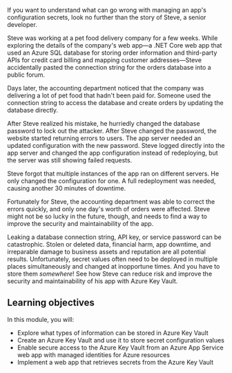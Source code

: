 If you want to understand what can go wrong with managing an app's configuration secrets, look no further than the story of Steve, a senior developer.

Steve was working at a pet food delivery company for a few weeks. While exploring the details of the company's web app&mdash;a .NET Core web app that used an Azure SQL database for storing order information and third-party APIs for credit card billing and mapping customer addresses&mdash;Steve accidentally pasted the connection string for the orders database into a public forum.

Days later, the accounting department noticed that the company was delivering a lot of pet food that hadn't been paid for. Someone used the connection string to access the database and create orders by updating the database directly.

After Steve realized his mistake, he hurriedly changed the database password to lock out the attacker. After Steve changed the password, the website started returning errors to users. The app server needed an updated configuration with the new password. Steve logged directly into the app server and changed the app configuration instead of redeploying, but the server was still showing failed requests.

Steve forgot that multiple instances of the app ran on different servers. He only changed the configuration for one. A full redeployment was needed, causing another 30 minutes of downtime.

Fortunately for Steve, the accounting department was able to correct the errors quickly, and only one day's worth of orders were affected. Steve might not be so lucky in the future, though, and needs to find a way to improve the security and maintainability of the app.

Leaking a database connection string, API key, or service password can be catastrophic. Stolen or deleted data, financial harm, app downtime, and irreparable damage to business assets and reputation are all potential results. Unfortunately, secret values often need to be deployed in multiple places simultaneously and changed at inopportune times. And you have to store them *somewhere*! See how Steve can reduce risk and improve the security and maintainability of his app with Azure Key Vault.

## Learning objectives

In this module, you will:

- Explore what types of information can be stored in Azure Key Vault
- Create an Azure Key Vault and use it to store secret configuration values
- Enable secure access to the Azure Key Vault from an Azure App Service web app with managed identities for Azure resources
- Implement a web app that retrieves secrets from the Azure Key Vault
